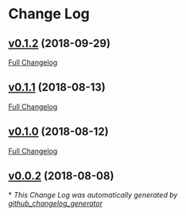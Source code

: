 # Change Log

## [v0.1.2](https://github.com/feathers-plus/json-schema-seeder/tree/v0.1.2) (2018-09-29)
[Full Changelog](https://github.com/feathers-plus/json-schema-seeder/compare/v0.1.1...v0.1.2)

## [v0.1.1](https://github.com/feathers-plus/json-schema-seeder/tree/v0.1.1) (2018-08-13)
[Full Changelog](https://github.com/feathers-plus/json-schema-seeder/compare/v0.1.0...v0.1.1)

## [v0.1.0](https://github.com/feathers-plus/json-schema-seeder/tree/v0.1.0) (2018-08-12)
[Full Changelog](https://github.com/feathers-plus/json-schema-seeder/compare/v0.0.2...v0.1.0)

## [v0.0.2](https://github.com/feathers-plus/json-schema-seeder/tree/v0.0.2) (2018-08-08)


\* *This Change Log was automatically generated by [github_changelog_generator](https://github.com/skywinder/Github-Changelog-Generator)*